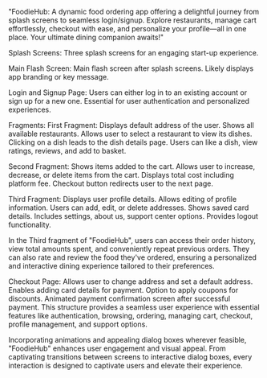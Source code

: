 
"FoodieHub: A dynamic food ordering app offering a delightful journey from splash screens to seamless login/signup. Explore restaurants, manage cart effortlessly, checkout with ease, and personalize your profile—all in one place. Your ultimate dining companion awaits!"

Splash Screens:
Three splash screens for an engaging start-up experience.

Main Flash Screen:
Main flash screen after splash screens.
Likely displays app branding or key message.

Login and Signup Page:
Users can either log in to an existing account or sign up for a new one.
Essential for user authentication and personalized experiences.

Fragments:
First Fragment:
Displays default address of the user.
Shows all available restaurants.
Allows user to select a restaurant to view its dishes.
Clicking on a dish leads to the dish details page.
Users can like a dish, view ratings, reviews, and add to basket.

Second Fragment:
Shows items added to the cart.
Allows user to increase, decrease, or delete items from the cart.
Displays total cost including platform fee.
Checkout button redirects user to the next page.

Third Fragment:
Displays user profile details.
Allows editing of profile information.
Users can add, edit, or delete addresses.
Shows saved card details.
Includes settings, about us, support center options.
Provides logout functionality.


In the Third fragment of "FoodieHub", users can access their order history, view total amounts spent, and conveniently repeat previous orders. They can also rate and review the food they've ordered, ensuring a personalized and interactive dining experience tailored to their preferences.

Checkout Page:
Allows user to change address and set a default address.
Enables adding card details for payment.
Option to apply coupons for discounts.
Animated payment confirmation screen after successful payment.
This structure provides a seamless user experience with essential features like authentication, browsing, ordering, managing cart, checkout, profile management, and support options.


Incorporating animations and appealing dialog boxes wherever feasible, "FoodieHub" enhances user engagement and visual appeal. From captivating transitions between screens to interactive dialog boxes, every interaction is designed to captivate users and elevate their experience.
